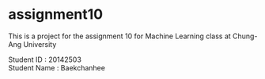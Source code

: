 # assignment10

This is a project for the assignment 10 for Machine Learning class at Chung-Ang University 

Student ID : 20142503 </br> Student Name : Baekchanhee
